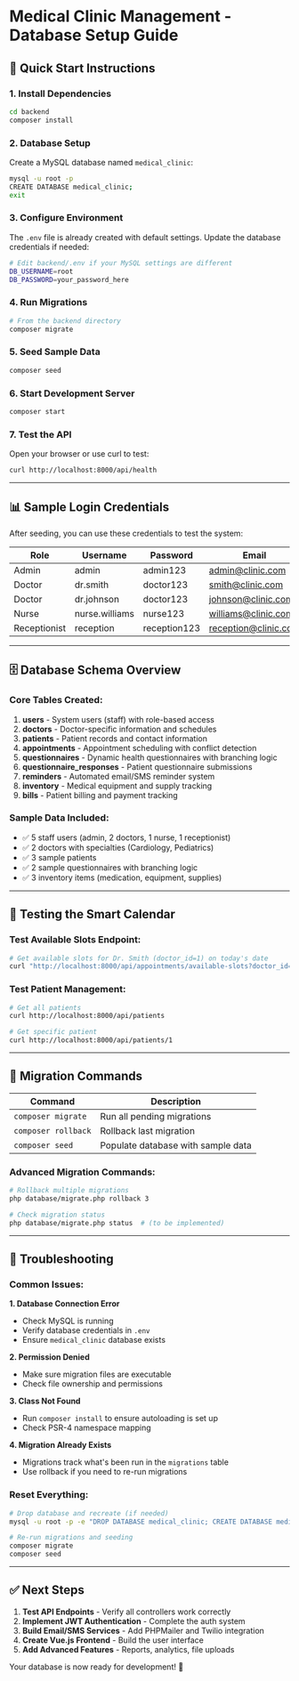 # Medical Clinic Management - Database Setup Guide

## 🚀 Quick Start Instructions

### 1. Install Dependencies
```bash
cd backend
composer install
```

### 2. Database Setup
Create a MySQL database named `medical_clinic`:
```bash
mysql -u root -p
CREATE DATABASE medical_clinic;
exit
```

### 3. Configure Environment
The `.env` file is already created with default settings. Update the database credentials if needed:
```bash
# Edit backend/.env if your MySQL settings are different
DB_USERNAME=root
DB_PASSWORD=your_password_here
```

### 4. Run Migrations
```bash
# From the backend directory
composer migrate
```

### 5. Seed Sample Data
```bash
composer seed
```

### 6. Start Development Server
```bash
composer start
```

### 7. Test the API
Open your browser or use curl to test:
```bash
curl http://localhost:8000/api/health
```

---

## 📊 Sample Login Credentials

After seeding, you can use these credentials to test the system:

| Role | Username | Password | Email |
|------|----------|----------|-------|
| Admin | admin | admin123 | admin@clinic.com |
| Doctor | dr.smith | doctor123 | smith@clinic.com |
| Doctor | dr.johnson | doctor123 | johnson@clinic.com |
| Nurse | nurse.williams | nurse123 | williams@clinic.com |
| Receptionist | reception | reception123 | reception@clinic.com |

---

## 🗄️ Database Schema Overview

### Core Tables Created:
1. **users** - System users (staff) with role-based access
2. **doctors** - Doctor-specific information and schedules
3. **patients** - Patient records and contact information
4. **appointments** - Appointment scheduling with conflict detection
5. **questionnaires** - Dynamic health questionnaires with branching logic
6. **questionnaire_responses** - Patient questionnaire submissions
7. **reminders** - Automated email/SMS reminder system
8. **inventory** - Medical equipment and supply tracking
9. **bills** - Patient billing and payment tracking

### Sample Data Included:
- ✅ 5 staff users (admin, 2 doctors, 1 nurse, 1 receptionist)
- ✅ 2 doctors with specialties (Cardiology, Pediatrics)
- ✅ 3 sample patients
- ✅ 2 sample questionnaires with branching logic
- ✅ 3 inventory items (medication, equipment, supplies)

---

## 🧪 Testing the Smart Calendar

### Test Available Slots Endpoint:
```bash
# Get available slots for Dr. Smith (doctor_id=1) on today's date
curl "http://localhost:8000/api/appointments/available-slots?doctor_id=1&date=2024-01-15&duration=30"
```

### Test Patient Management:
```bash
# Get all patients
curl http://localhost:8000/api/patients

# Get specific patient
curl http://localhost:8000/api/patients/1
```

---

## 🔧 Migration Commands

| Command | Description |
|---------|-------------|
| `composer migrate` | Run all pending migrations |
| `composer rollback` | Rollback last migration |
| `composer seed` | Populate database with sample data |

### Advanced Migration Commands:
```bash
# Rollback multiple migrations
php database/migrate.php rollback 3

# Check migration status
php database/migrate.php status  # (to be implemented)
```

---

## 🚨 Troubleshooting

### Common Issues:

**1. Database Connection Error**
- Check MySQL is running
- Verify database credentials in `.env`
- Ensure `medical_clinic` database exists

**2. Permission Denied**
- Make sure migration files are executable
- Check file ownership and permissions

**3. Class Not Found**
- Run `composer install` to ensure autoloading is set up
- Check PSR-4 namespace mapping

**4. Migration Already Exists**
- Migrations track what's been run in the `migrations` table
- Use rollback if you need to re-run migrations

### Reset Everything:
```bash
# Drop database and recreate (if needed)
mysql -u root -p -e "DROP DATABASE medical_clinic; CREATE DATABASE medical_clinic;"

# Re-run migrations and seeding
composer migrate
composer seed
```

---

## ✅ Next Steps

1. **Test API Endpoints** - Verify all controllers work correctly
2. **Implement JWT Authentication** - Complete the auth system
3. **Build Email/SMS Services** - Add PHPMailer and Twilio integration
4. **Create Vue.js Frontend** - Build the user interface
5. **Add Advanced Features** - Reports, analytics, file uploads

Your database is now ready for development! 🎉

